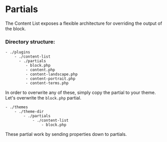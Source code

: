 # Partials

The Content List exposes a flexible architecture for overriding the output of the block.

### Directory structure:

```
- ./plugins
    - ./content-list
      - ./partials
         - block.php
         - content.php
         - content-landscape.php
         - content-portrait.php
         - content-terms.php
```
     
In order to overwrite any of these, simply copy the partial to your theme. Let's overwrite the `block.php` partial.

```
- ./themes
    - ./theme-dir
        - ./partials
            - ./content-list
                - block.php
```

These partial work by sending properties down to partials.
